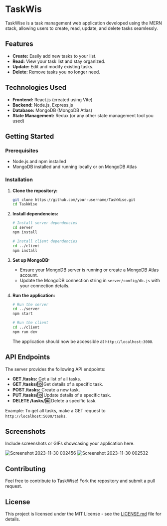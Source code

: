 # TaskWis

TaskWise is a task management web application developed using the MERN stack, allowing users to create, read, update, and delete tasks seamlessly.

## Features

- **Create:** Easily add new tasks to your list.
- **Read:** View your task list and stay organized.
- **Update:** Edit and modify existing tasks.
- **Delete:** Remove tasks you no longer need.

## Technologies Used

- **Frontend:** React.js (created using Vite)
- **Backend:** Node.js, Express.js
- **Database:** MongoDB (MongoDB Atlas)
- **State Management:** Redux (or any other state management tool you used)

## Getting Started

### Prerequisites

- Node.js and npm installed
- MongoDB installed and running locally or on MongoDB Atlas

### Installation

1. **Clone the repository:**

   ```bash
   git clone https://github.com/your-username/TaskWise.git
   cd TaskWise

   ```

2. **Install dependencies:**

   ```bash
   # Install server dependencies
   cd server
   npm install

   # Install client dependencies
   cd ../client
   npm install
   ```

3. **Set up MongoDB:**

   - Ensure your MongoDB server is running or create a MongoDB Atlas account.
   - Update the MongoDB connection string in `server/config/db.js` with your connection details.

4. **Run the application:**

   ```bash
   # Run the server
   cd ../server
   npm start

   # Run the client
   cd ../client
   npm run dev
   ```

   The application should now be accessible at `http://localhost:3000`.

## API Endpoints

The server provides the following API endpoints:

- **GET /tasks:** Get a list of all tasks.
- **GET /tasks/:id:** Get details of a specific task.
- **POST /tasks:** Create a new task.
- **PUT /tasks/:id:** Update details of a specific task.
- **DELETE /tasks/:id:** Delete a specific task.

Example: To get all tasks, make a GET request to `http://localhost:5000/tasks`.


## Screenshots

Include screenshots or GIFs showcasing your application here.

![Screenshot 2023-11-30 002456](https://github.com/hanishtharwani123/TaskWise_Mern/assets/104623869/28a4fcb5-11f5-4c58-a12d-879721bd7c68)
![Screenshot 2023-11-30 002532](https://github.com/hanishtharwani123/TaskWise_Mern/assets/104623869/29c0bf40-e5b6-4098-ac28-a241a873fa37)


## Contributing

Feel free to contribute to TaskWise! Fork the repository and submit a pull request.

## License

This project is licensed under the MIT License - see the [LICENSE.md](LICENSE.md) file for details.
```

